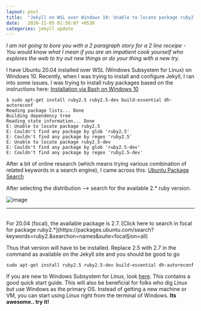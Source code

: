 ```yaml
---
layout: post
title:  "Jekyll on WSL over Windows 10: Unable to locate package ruby2.5"
date:   2020-11-05 01:56:07 +0530
categories: jekyll update
---
```

*I am not going to bore you with a 2 paragraph story for a 2 line receipe - You would know what I mean if you are an impatient cook yourself who explores the web to try out new things or do your thing with a new try.*

I have Ubuntu 20.04 installed over WSL (Windows Subsystem for Linux) on Windows 10. Recently, when I was trying to install and configure Jekyll, I ran into some issues. I was trying to install ruby packages based on the instructions here: [Installation via Bash on Windows 10](https://jekyllrb.com/docs/installation/windows/#installation-via-bash-on-windows-10)

	$ sudo apt-get install ruby2.5 ruby2.5-dev build-essential dh-autoreconf
    Reading package lists... Done
    Building dependency tree
    Reading state information... Done
    E: Unable to locate package ruby2.5
    E: Couldn't find any package by glob 'ruby2.5'
    E: Couldn't find any package by regex 'ruby2.5'
    E: Unable to locate package ruby2.5-dev
    E: Couldn't find any package by glob 'ruby2.5-dev'
    E: Couldn't find any package by regex 'ruby2.5-dev'


After a bit of online research (which means trying various combination of related keywords in a search engine), I came across this: [Ubuntu Package Search](https://packages.ubuntu.com/)

After selecting the distribution --> search for the available 2.* ruby version. 

![image](/blog/assets/images/Ruby_Search_in_Ubuntu.jpg)

***  
<br>
For 20.04 (focal), the available package is 2.7. [Click here to search in focal for package ruby2.*](https://packages.ubuntu.com/search?keywords=ruby2.&searchon=names&suite=focal&section=all)

Thus that version will have to be installed. Replace 2.5 with 2.7 in the command as available on the Jekyll site and you should be good to go

    sudo apt-get install ruby2.5 ruby2.5-dev build-essential dh-autoreconf


If you are new to Windows Subsystem for Linux, look [here](https://docs.microsoft.com/en-us/windows/wsl/install-win10). This contains a good quick start guide. This will also be beneficial for folks who dig Linux but use Windows as the primary OS. Instead of getting a new machine or VM, you can start using Linux right from the terminal of Windows. **Its awesome.. try it!**